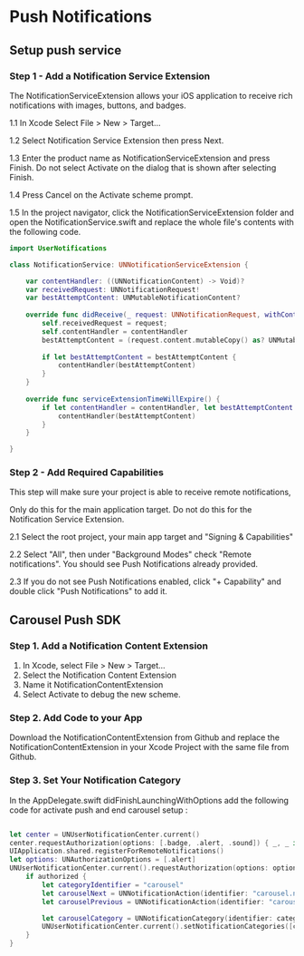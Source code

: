 # Push Notifications
## Setup push service
### Step 1 - Add a Notification Service Extension
The NotificationServiceExtension allows your iOS application to receive rich notifications with images, buttons, and badges. 

1.1 In Xcode Select File > New > Target...

1.2 Select Notification Service Extension then press Next.

1.3 Enter the product name as NotificationServiceExtension and press Finish.
Do not select Activate on the dialog that is shown after selecting Finish.

1.4 Press Cancel on the Activate scheme prompt.

1.5 In the project navigator, click the NotificationServiceExtension folder and open the NotificationService.swift and replace the whole file's contents with the following code.


```swift
import UserNotifications

class NotificationService: UNNotificationServiceExtension {

    var contentHandler: ((UNNotificationContent) -> Void)?
    var receivedRequest: UNNotificationRequest!
    var bestAttemptContent: UNMutableNotificationContent?
    
    override func didReceive(_ request: UNNotificationRequest, withContentHandler contentHandler: @escaping (UNNotificationContent) -> Void) {
        self.receivedRequest = request;
        self.contentHandler = contentHandler
        bestAttemptContent = (request.content.mutableCopy() as? UNMutableNotificationContent)
        
        if let bestAttemptContent = bestAttemptContent {
            contentHandler(bestAttemptContent)
        }
    }
    
    override func serviceExtensionTimeWillExpire() {
        if let contentHandler = contentHandler, let bestAttemptContent =  bestAttemptContent {
            contentHandler(bestAttemptContent)
        }
    }

}
```
### Step 2 - Add Required Capabilities

This step will make sure your project is able to receive remote notifications,

Only do this for the main application target.
Do not do this for the Notification Service Extension.

2.1 Select the root project, your main app target and "Signing & Capabilities"

2.2 Select "All", then under "Background Modes" check "Remote notifications". You should see Push Notifications already provided.

2.3 If you do not see Push Notifications enabled, click "+ Capability" and double click "Push Notifications" to add it.

## Carousel Push SDK
### Step 1. Add a Notification Content Extension

1) In Xcode, select File > New > Target...
2) Select the Notification Content Extension
3) Name it NotificationContentExtension
4) Select Activate to debug the new scheme.

### Step 2. Add Code to your App
Download the NotificationContentExtension from Github and replace the NotificationContentExtension in your Xcode Project with the same file from Github.

### Step 3. Set Your Notification Category
In the AppDelegate.swift didFinishLaunchingWithOptions add the following code for activate push and end carousel setup :


```swift

let center = UNUserNotificationCenter.current()
center.requestAuthorization(options: [.badge, .alert, .sound]) { _, _ in }
UIApplication.shared.registerForRemoteNotifications()
let options: UNAuthorizationOptions = [.alert]
UNUserNotificationCenter.current().requestAuthorization(options: options) { authorized, _ in
    if authorized {
        let categoryIdentifier = "carousel"
        let carouselNext = UNNotificationAction(identifier: "carousel.next", title: "Next", options: [])
        let carouselPrevious = UNNotificationAction(identifier: "carousel.previous", title: "Previous", options: [])

        let carouselCategory = UNNotificationCategory(identifier: categoryIdentifier, actions: [carouselNext, carouselPrevious], intentIdentifiers: [], options: [])
        UNUserNotificationCenter.current().setNotificationCategories([carouselCategory])
    }
}

```
